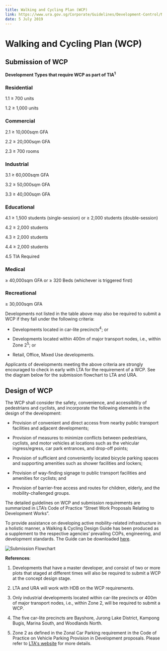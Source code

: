 ```yaml
---
title: Walking and Cycling Plan (WCP)
link: https://www.ura.gov.sg/Corporate/Guidelines/Development-Control/Non-Residential/Commercial/WCP
date: 5 July 2019
---
```


# Walking and Cycling Plan (WCP)



## Submission of WCP



**Development Types that require WCP as part of TIA<sup>1</sup>**



### Residential 

1.1 ≥ 700 units

1.2 ≥ 1,000 units



### Commercial

2.1 ≥ 10,000sqm GFA

2.2 ≥ 20,000sqm GFA

2.3 ≥ 700 rooms



### Industrial

3.1 ≥ 60,000sqm GFA

3.2 ≥ 50,000sqm GFA

3.3 ≥ 40,000sqm GFA



### Educational

4.1 ≥ 1,500 students (single-session) or ≥ 2,000 students (double-session)

4.2 ≥ 2,000 students

4.3 ≥ 2,000 students

4.4 ≥ 2,000 students

4.5 TIA Required



### Medical

≥ 40,000sqm GFA or ≥ 320 Beds (whichever is triggered first)



### Recreational

≥ 30,000sqm GFA



Developments not listed in the table above may also be required to submit a WCP if they fall under the following criteria:



- Developments located in car-lite precincts<sup>4</sup>; or

- Developments located within 400m of major transport nodes, i.e., within Zone 2<sup>5</sup>; or

- Retail, Office, Mixed Use developments.



Applicants of developments meeting the above criteria are strongly encouraged to check in early with LTA for the requirement of a WCP. See the diagram below for the submission flowchart to LTA and URA.



## Design of WCP



The WCP shall consider the safety, convenience, and accessibility of pedestrians and cyclists, and incorporate the following elements in the design of the development:



- Provision of convenient and direct access from nearby public transport facilities and adjacent developments;

- Provision of measures to minimize conflicts between pedestrians, cyclists, and motor vehicles at locations such as the vehicular ingress/egress, car park entrances, and drop-off points;

- Provision of sufficient and conveniently located bicycle parking spaces and supporting amenities such as shower facilities and lockers;

- Provision of way-finding signage to public transport facilities and amenities for cyclists; and

- Provision of barrier-free access and routes for children, elderly, and the mobility-challenged groups.



The detailed guidelines on WCP and submission requirements are summarized in LTA’s Code of Practice “Street Work Proposals Relating to Development Works”.



To provide assistance on developing active mobility-related infrastructure in a holistic manner, a Walking & Cycling Design Guide has been produced as a supplement to the respective agencies’ prevailing COPs, engineering, and development standards. The Guide can be downloaded [here](https://www.lta.gov.sg/content/ltaweb/en/walk-cycle-ride/WCP.html).



![Submission Flowchart](https://www.ura.gov.sg/-/media/Corporate/Guidelines/Development-control/Others/WCP.jpg)



**References**:

1. Developments that have a master developer, and consist of two or more plots that staged at different times will also be required to submit a WCP at the concept design stage.

2. LTA and URA will work with HDB on the WCP requirements.

3. Only industrial developments located within car-lite precincts or 400m of major transport nodes, i.e., within Zone 2, will be required to submit a WCP.

4. The five car-lite precincts are Bayshore, Jurong Lake District, Kampong Bugis, Marina South, and Woodlands North.

5. Zone 2 as defined in the Zonal Car Parking requirement in the Code of Practice on Vehicle Parking Provision in Development proposals. Please refer to [LTA's website](https://www.lta.gov.sg/content/ltaweb/en/industry-matters/development-and-building-and-construction-and-utility-works/vehicle-parking.html) for more details.




